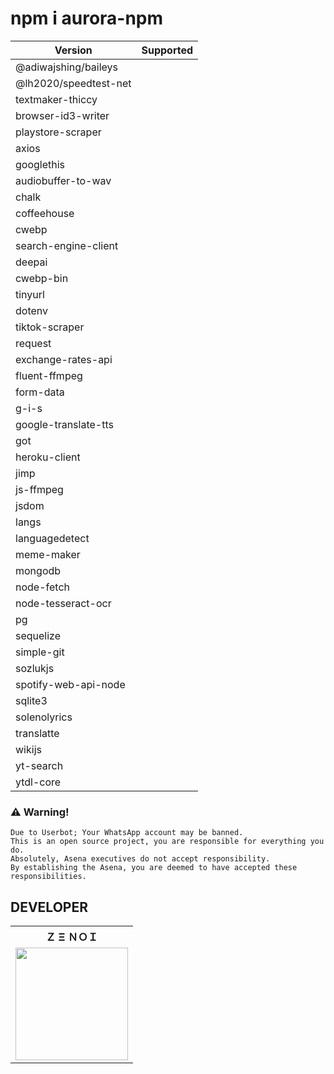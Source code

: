 # npm i aurora-npm

| Version      | Supported             |
|------------------------|-----------------------------------------|
|@adiwajshing/baileys|  | ⚙️          | 
@lh2020/speedtest-net|  | ✅ | 
|textmaker-thiccy|  | ✅ | 
|browser-id3-writer|  | ✅ | 
|playstore-scraper|  | ✅ | 
|axios|  | ✅ | 
|googlethis|  | ✅ | 
|audiobuffer-to-wav|  | ✅ | 
|chalk|  | ✅ | 
|coffeehouse|  | ✅ | 
|cwebp|  | ✅ | 
|search-engine-client|  | ✅ | 
|deepai|  | ✅ | 
|cwebp-bin|  | ✅ | 
|tinyurl|  | ✅ | 
|dotenv|  | ✅ | 
|tiktok-scraper|  | ✅ | 
|request|  | ✅ | 
|exchange-rates-api|  | ✅ | 
|fluent-ffmpeg|  | ✅ | 
|form-data|  | ✅ | 
|g-i-s|  | ✅ | 
|google-translate-tts|  | ✅ | 
|got|  | ✅ | 
|heroku-client|  | ✅ | 
|jimp|  | ✅ | 
|js-ffmpeg|  | ✅ | 
|jsdom|  | ✅ | 
|langs|  | ✅ | 
|languagedetect|  | ✅ | 
|meme-maker|  | ✅ | 
|mongodb|  | ✅ | 
|node-fetch|  | ✅ | 
|node-tesseract-ocr|  | ✅ | 
|pg|  | ✅ | 
|sequelize|  | ✅ | 
|simple-git|  | ✅ | 
|sozlukjs|  | ✅ | 
|spotify-web-api-node|  | ✅ | 
|sqlite3|  | ✅ | 
|solenolyrics|  | ✅ | 
|translatte|  | ✅ | 
|wikijs|  | ✅ | 
|yt-search|  | ✅ | 
|ytdl-core|  | ✅ |

### ⚠️ Warning! 
```
Due to Userbot; Your WhatsApp account may be banned.
This is an open source project, you are responsible for everything you do. 
Absolutely, Asena executives do not accept responsibility.
By establishing the Asena, you are deemed to have accepted these responsibilities.
```

## DEVELOPER

<table><tr><th>Ｚ Ξ ＮＯＩ</th></tr><tr><td><a href="https://github.com/Zenoixnoize"><img src="https://i.ibb.co/mBVtxkp/Screenshot-20220218-213033.jpg" width="180"</td></tr>

